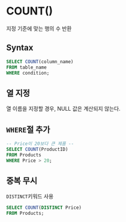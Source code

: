 # COUNT()
지정 기준에 맞는 행의 수 반환

## Syntax
```sql
SELECT COUNT(column_name)
FROM table_name
WHERE condition;
```

## 열 지정
열 이름을 지정할 경우, NULL 값은 계산되지 않는다.

## `WHERE`절 추가
```sql
-- Price이 20보다 큰 제품 --
SELECT COUNT(ProductID)
FROM Products
WHERE Price > 20;
```

## 중복 무시
`DISTINCT`키워드 사용
```sql
SELECT COUNT(DISTINCT Price)
FROM Products;
```
